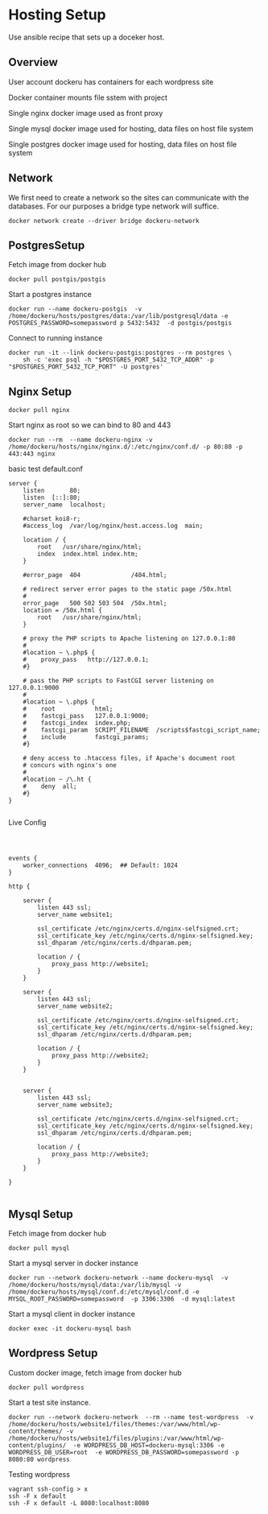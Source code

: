 # Hosting Setup

Use ansible recipe that sets up a doceker host.

## Overview

User account dockeru has containers for each wordpress site

Docker container mounts file sstem with project

Single nginx docker image used as front proxy

Single mysql docker image used for hosting, data files on host file system

Single postgres docker image used for hosting, data files on host file system


## Network
We first need to create a network so the sites can communicate with the databases.
 For our purposes a bridge type network will suffice.

```
docker network create --driver bridge dockeru-network
```


## PostgresSetup
Fetch image from docker hub
```
docker pull postgis/postgis
```
Start a postgres instance
```
docker run --name dockeru-postgis  -v /home/dockeru/hosts/postgres/data:/var/lib/postgresql/data -e POSTGRES_PASSWORD=somepassword p 5432:5432  -d postgis/postgis
```
Connect to running instance
```
docker run -it --link dockeru-postgis:postgres --rm postgres \
    sh -c 'exec psql -h "$POSTGRES_PORT_5432_TCP_ADDR" -p "$POSTGRES_PORT_5432_TCP_PORT" -U postgres'
```

## Nginx Setup
```
docker pull nginx
```
Start nginx as root so we can bind to 80 and 443

```
docker run --rm  --name dockeru-nginx -v /home/dockeru/hosts/nginx/nginx.d/:/etc/nginx/conf.d/ -p 80:80 -p 443:443 nginx

```

basic test default.conf
```
server {
    listen       80;
    listen  [::]:80;
    server_name  localhost;

    #charset koi8-r;
    #access_log  /var/log/nginx/host.access.log  main;

    location / {
        root   /usr/share/nginx/html;
        index  index.html index.htm;
    }

    #error_page  404              /404.html;

    # redirect server error pages to the static page /50x.html
    #
    error_page   500 502 503 504  /50x.html;
    location = /50x.html {
        root   /usr/share/nginx/html;
    }

    # proxy the PHP scripts to Apache listening on 127.0.0.1:80
    #
    #location ~ \.php$ {
    #    proxy_pass   http://127.0.0.1;
    #}

    # pass the PHP scripts to FastCGI server listening on 127.0.0.1:9000
    #
    #location ~ \.php$ {
    #    root           html;
    #    fastcgi_pass   127.0.0.1:9000;
    #    fastcgi_index  index.php;
    #    fastcgi_param  SCRIPT_FILENAME  /scripts$fastcgi_script_name;
    #    include        fastcgi_params;
    #}

    # deny access to .htaccess files, if Apache's document root
    # concurs with nginx's one
    #
    #location ~ /\.ht {
    #    deny  all;
    #}
}


```

Live Config

```



events {
    worker_connections  4096;  ## Default: 1024
}

http {

    server {
        listen 443 ssl;
        server_name website1;

        ssl_certificate /etc/nginx/certs.d/nginx-selfsigned.crt;
        ssl_certificate_key /etc/nginx/certs.d/nginx-selfsigned.key;
        ssl_dhparam /etc/nginx/certs.d/dhparam.pem;

        location / {
            proxy_pass http://website1;
        }
    }

    server {
        listen 443 ssl;
        server_name website2;

        ssl_certificate /etc/nginx/certs.d/nginx-selfsigned.crt;
        ssl_certificate_key /etc/nginx/certs.d/nginx-selfsigned.key;
        ssl_dhparam /etc/nginx/certs.d/dhparam.pem;

        location / {
            proxy_pass http://website2;
        }
    }


    server {
        listen 443 ssl;
        server_name website3;

        ssl_certificate /etc/nginx/certs.d/nginx-selfsigned.crt;
        ssl_certificate_key /etc/nginx/certs.d/nginx-selfsigned.key;
        ssl_dhparam /etc/nginx/certs.d/dhparam.pem;

        location / {
            proxy_pass http://website3;
        }
    }

}


```

## Mysql Setup
Fetch image from docker hub
```
docker pull mysql
```
Start a mysql server in docker instance
```
docker run --network dockeru-network --name dockeru-mysql  -v /home/dockeru/hosts/mysql/data:/var/lib/mysql -v /home/dockeru/hosts/mysql/conf.d:/etc/mysql/conf.d -e MYSQL_ROOT_PASSWORD=somepassword  -p 3306:3306  -d mysql:latest
```
Start a mysql client in docker instance
```
docker exec -it dockeru-mysql bash
```


## Wordpress Setup
Custom docker image, fetch image from docker hub
```
docker pull wordpress
```

Start a test site instance.
```
docker run --network dockeru-network  --rm --name test-wordpress  -v /home/dockeru/hosts/website1/files/themes:/var/www/html/wp-content/themes/ -v /home/dockeru/hosts/website1/files/plugins:/var/www/html/wp-content/plugins/  -e WORDPRESS_DB_HOST=dockeru-mysql:3306 -e WORDPRESS_DB_USER=root  -e WORDPRESS_DB_PASSWORD=somepassword -p 8080:80 wordpress
```

Testing wordpress

```
vagrant ssh-config > x
ssh -F x default
ssh -F x default -L 8080:localhost:8080
```
